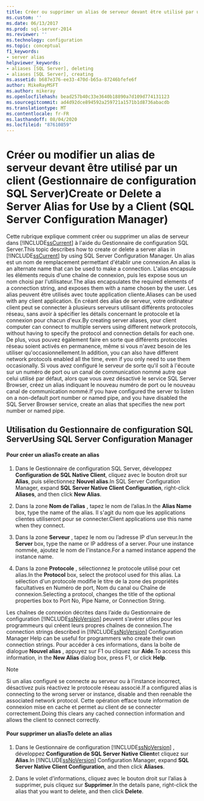 ```yaml
---
title: Créer ou supprimer un alias de serveur devant être utilisé par un client (Gestionnaire de configuration SQL Server) | Microsoft Docs
ms.custom: ''
ms.date: 06/13/2017
ms.prod: sql-server-2014
ms.reviewer: ''
ms.technology: configuration
ms.topic: conceptual
f1_keywords:
- server alias
helpviewer_keywords:
- aliases [SQL Server], deleting
- aliases [SQL Server], creating
ms.assetid: b687e376-ee33-470d-b65a-87246bfefe6f
author: MikeRayMSFT
ms.author: mikeray
ms.openlocfilehash: bead257b40c33e3640b18890a7d109d774131123
ms.sourcegitcommit: ad4d92dce894592a259721a1571b1d8736abacdb
ms.translationtype: MT
ms.contentlocale: fr-FR
ms.lasthandoff: 08/04/2020
ms.locfileid: "87610859"
---
```

# <a name="create-or-delete-a-server-alias-for-use-by-a-client-sql-server-configuration-manager"></a><span data-ttu-id="922d5-102">Créer ou modifier un alias de serveur devant être utilisé par un client (Gestionnaire de configuration SQL Server)</span><span class="sxs-lookup"><span data-stu-id="922d5-102">Create or Delete a Server Alias for Use by a Client (SQL Server Configuration Manager)</span></span>
  <span data-ttu-id="922d5-103">Cette rubrique explique comment créer ou supprimer un alias de serveur dans [!INCLUDE[ssCurrent](../../includes/sscurrent-md.md)] à l'aide du Gestionnaire de configuration SQL Server.</span><span class="sxs-lookup"><span data-stu-id="922d5-103">This topic describes how to create or delete a server alias in [!INCLUDE[ssCurrent](../../includes/sscurrent-md.md)] by using SQL Server Configuration Manager.</span></span> <span data-ttu-id="922d5-104">Un alias est un nom de remplacement permettant d'établir une connexion.</span><span class="sxs-lookup"><span data-stu-id="922d5-104">An alias is an alternate name that can be used to make a connection.</span></span> <span data-ttu-id="922d5-105">L'alias encapsule les éléments requis d'une chaîne de connexion, puis les expose sous un nom choisi par l'utilisateur.</span><span class="sxs-lookup"><span data-stu-id="922d5-105">The alias encapsulates the required elements of a connection string, and exposes them with a name chosen by the user.</span></span> <span data-ttu-id="922d5-106">Les alias peuvent être utilisés avec toute application cliente.</span><span class="sxs-lookup"><span data-stu-id="922d5-106">Aliases can be used with any client application.</span></span> <span data-ttu-id="922d5-107">En créant des alias de serveur, votre ordinateur client peut se connecter à plusieurs serveurs utilisant différents protocoles réseau, sans avoir à spécifier les détails concernant le protocole et la connexion pour chacun d'eux.</span><span class="sxs-lookup"><span data-stu-id="922d5-107">By creating server aliases, your client computer can connect to multiple servers using different network protocols, without having to specify the protocol and connection details for each one.</span></span> <span data-ttu-id="922d5-108">De plus, vous pouvez également faire en sorte que différents protocoles réseau soient activés en permanence, même si vous n'avez besoin de les utiliser qu'occasionnellement.</span><span class="sxs-lookup"><span data-stu-id="922d5-108">In addition, you can also have different network protocols enabled all the time, even if you only need to use them occasionally.</span></span> <span data-ttu-id="922d5-109">Si vous avez configuré le serveur de sorte qu'il soit à l'écoute sur un numéro de port ou un canal de communication nommé autre que celui utilisé par défaut, alors que vous avez désactivé le service SQL Server Browser, créez un alias indiquant le nouveau numéro de port ou le nouveau canal de communication nommé.</span><span class="sxs-lookup"><span data-stu-id="922d5-109">If you have configured the server to listen on a non-default port number or named pipe, and you have disabled the SQL Server Browser service, create an alias that specifies the new port number or named pipe.</span></span>  
  
##  <a name="using-sql-server-configuration-manager"></a><a name="SSMSProcedure"></a> <span data-ttu-id="922d5-110">Utilisation du Gestionnaire de configuration SQL Server</span><span class="sxs-lookup"><span data-stu-id="922d5-110">Using SQL Server Configuration Manager</span></span>  
  
#### <a name="to-create-an-alias"></a><span data-ttu-id="922d5-111">Pour créer un alias</span><span class="sxs-lookup"><span data-stu-id="922d5-111">To create an alias</span></span>  
  
1.  <span data-ttu-id="922d5-112">Dans le Gestionnaire de configuration SQL Server, développez **Configuration de SQL Native Client**, cliquez avec le bouton droit sur **Alias**, puis sélectionnez **Nouvel alias**.</span><span class="sxs-lookup"><span data-stu-id="922d5-112">In SQL Server Configuration Manager, expand **SQL Server Native Client Configuration**, right-click **Aliases**, and then click **New Alias**.</span></span>  
  
2.  <span data-ttu-id="922d5-113">Dans la zone **Nom de l’alias** , tapez le nom de l’alias.</span><span class="sxs-lookup"><span data-stu-id="922d5-113">In the **Alias Name** box, type the name of the alias.</span></span> <span data-ttu-id="922d5-114">Il s'agit du nom que les applications clientes utiliseront pour se connecter.</span><span class="sxs-lookup"><span data-stu-id="922d5-114">Client applications use this name when they connect.</span></span>  
  
3.  <span data-ttu-id="922d5-115">Dans la zone **Serveur** , tapez le nom ou l’adresse IP d’un serveur.</span><span class="sxs-lookup"><span data-stu-id="922d5-115">In the **Server** box, type the name or IP address of a server.</span></span> <span data-ttu-id="922d5-116">Pour une instance nommée, ajoutez le nom de l'instance.</span><span class="sxs-lookup"><span data-stu-id="922d5-116">For a named instance append the instance name.</span></span>  
  
4.  <span data-ttu-id="922d5-117">Dans la zone **Protocole** , sélectionnez le protocole utilisé pour cet alias.</span><span class="sxs-lookup"><span data-stu-id="922d5-117">In the **Protocol** box, select the protocol used for this alias.</span></span> <span data-ttu-id="922d5-118">La sélection d'un protocole modifie le titre de la zone des propriétés facultatives en Numéro de port, Nom du canal ou Chaîne de connexion.</span><span class="sxs-lookup"><span data-stu-id="922d5-118">Selecting a protocol, changes the title of the optional properties box to Port No, Pipe Name, or Connection String.</span></span>  
  
 <span data-ttu-id="922d5-119">Les chaînes de connexion décrites dans l’aide du Gestionnaire de configuration [!INCLUDE[ssNoVersion](../../includes/ssnoversion-md.md)] peuvent s’avérer utiles pour les programmeurs qui créent leurs propres chaînes de connexion.</span><span class="sxs-lookup"><span data-stu-id="922d5-119">The connection strings described in [!INCLUDE[ssNoVersion](../../includes/ssnoversion-md.md)] Configuration Manager Help can be useful for programmers who create their own connection strings.</span></span> <span data-ttu-id="922d5-120">Pour accéder à ces informations, dans la boîte de dialogue **Nouvel alias** , appuyez sur F1 ou cliquez sur **Aide**.</span><span class="sxs-lookup"><span data-stu-id="922d5-120">To access this information, in the **New Alias** dialog box, press F1, or click **Help**.</span></span>  
  
> [!NOTE]  
>  <span data-ttu-id="922d5-121">Si un alias configuré se connecte au serveur ou à l'instance incorrect, désactivez puis réactivez le protocole réseau associé.</span><span class="sxs-lookup"><span data-stu-id="922d5-121">If a configured alias is connecting to the wrong server or instance, disable and then reenable the associated network protocol.</span></span> <span data-ttu-id="922d5-122">Cette opération efface toute information de connexion mise en cache et permet au client de se connecter correctement.</span><span class="sxs-lookup"><span data-stu-id="922d5-122">Doing this clears any cached connection information and allows the client to connect correctly.</span></span>  
  
#### <a name="to-delete-an-alias"></a><span data-ttu-id="922d5-123">Pour supprimer un alias</span><span class="sxs-lookup"><span data-stu-id="922d5-123">To delete an alias</span></span>  
  
1.  <span data-ttu-id="922d5-124">Dans le Gestionnaire de configuration [!INCLUDE[ssNoVersion](../../includes/ssnoversion-md.md)] , développez **Configuration de SQL Server Native Client**et cliquez sur **Alias**.</span><span class="sxs-lookup"><span data-stu-id="922d5-124">In [!INCLUDE[ssNoVersion](../../includes/ssnoversion-md.md)] Configuration Manager, expand **SQL Server Native Client Configuration**, and then click **Aliases**.</span></span>  
  
2.  <span data-ttu-id="922d5-125">Dans le volet d’informations, cliquez avec le bouton droit sur l’alias à supprimer, puis cliquez sur **Supprimer**.</span><span class="sxs-lookup"><span data-stu-id="922d5-125">In the details pane, right-click the alias that you want to delete, and then click **Delete**.</span></span>  
  
  
